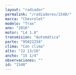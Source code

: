 ```yaml
---
layout: "radiador"
permalink: "/radiadores/1548/"
marca: "Chevrolet"
modelo: "Trax"
ano: "2016"
motor: "L4 1.8"
transmision: "Automática"
parte: "95022258"
clima: "Con clima"
alto: "22 13/16"
ancho: "15 1/4"
observaciones: ""
id: "1548"
---
```


